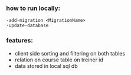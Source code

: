 
### how to run locally:
```
-add-migration <MigrationName> 
-update-database
```
### features:

- client side sorting and filtering on both tables
- relation on course table on treiner id
- data stored in local sql db
